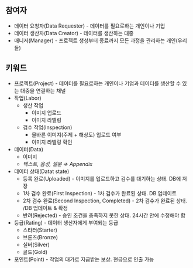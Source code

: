 ## 참여자

- 데이터 요청자(Data Requester) - 데이터를 필요로하는 개인이나 기업
- 데이터 생산자(Data Creator) - 데이터를 생산하는 대중
- 매니저(Manager) - 프로젝트 생성부터 종료까지 모든 과정을 관리하는 개인(우리들)

## 키워드

- 프로젝트(Project) - 데이터를 필요로하는 개인이나 기업과 데이터를 생산할 수 있는 대중을 연결하는 채널
- 작업(Labor)
    - 생산 작업
        - 이미지 업로드
        - 이미지 라벨링
    - 검수 작업(Inspection)
        - 올바른 이미지(주제 + 해상도) 업로드 여부
        - 이미지 라벨링 확인
- 데이터(Data)
    - 이미지
    - *텍스트, 음성, 설문 ⇒ Appendix*
- 데이터 상태(Datat state)
    - 등록 완료(Uploaded) - 이미지를 업로드하고 검수를 대기하는 상태. DB에 저장
    - 1차 검수 완료(First Inspection) - 1차 검수가 완료된 상태. DB 업데이트
    - 2차 검수 완료(Second Inspection, Completed) - 2차 검수가 완료된 상태. /DB 업데이트 & 확정
    - 반려(Rejected) - 승인 조건을 충족하지 못한 상태. 24시간 안에 수정해야 함
- 등급(Rating) - 데이터 생산자에게 부여되는 등급
    - 스타터(Starter)
    - 브론즈(Bronze)
    - 실버(Silver)
    - 골드(Gold)
- 포인트(Point) - 작업의 대가로 지급받는 보상. 현금으로 인출 가능